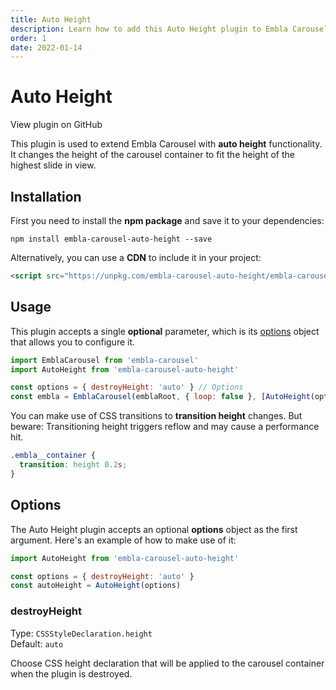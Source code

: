 ```yaml
---
title: Auto Height
description: Learn how to add this Auto Height plugin to Embla Carousel
order: 1
date: 2022-01-14
---
```


# Auto Height

<RepositoryLink to="https://github.com/davidcetinkaya/embla-carousel/tree/master/packages/embla-carousel-auto-height">View plugin on GitHub</RepositoryLink>

This plugin is used to extend Embla Carousel with **auto height** functionality. It changes the height of the carousel container to fit the height of the highest slide in view.

## Installation

First you need to install the **npm package** and save it to your dependencies:

```shell
npm install embla-carousel-auto-height --save
```

Alternatively, you can use a **CDN** to include it in your project:

```html
<script src="https://unpkg.com/embla-carousel-auto-height/embla-carousel-auto-height.umd.js"></script>
```

## Usage

This plugin accepts a single **optional** parameter, which is its [options](/plugins/auto-height/#options) object that allows you to configure it.

```js
import EmblaCarousel from 'embla-carousel'
import AutoHeight from 'embla-carousel-auto-height'

const options = { destroyHeight: 'auto' } // Options
const embla = EmblaCarousel(emblaRoot, { loop: false }, [AutoHeight(options)]) // Add plugin
```

You can make use of CSS transitions to **transition height** changes. But beware: Transitioning height triggers reflow and may cause a performance hit.

```css
.embla__container {
  transition: height 0.2s;
}
```

## Options

The Auto Height plugin accepts an optional **options** object as the first argument. Here's an example of how to make use of it:

```js
import AutoHeight from 'embla-carousel-auto-height'

const options = { destroyHeight: 'auto' }
const autoHeight = AutoHeight(options)
```

### destroyHeight

Type: <BrandPrimaryText>`CSSStyleDeclaration.height`</BrandPrimaryText>  
Default: <BrandSecondaryText>`auto`</BrandSecondaryText>

Choose CSS height declaration that will be applied to the carousel container when the plugin is destroyed.
